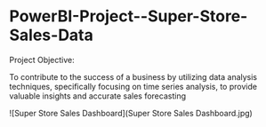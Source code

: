 # PowerBI-Project--Super-Store-Sales-Data
Project Objective: 

To contribute to the success of a business by utilizing data analysis techniques, specifically focusing on time series analysis, to provide valuable insights and accurate sales forecasting

![Super Store Sales Dashboard](Super Store Sales Dashboard.jpg)

